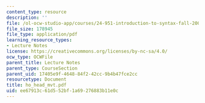 ```yaml
---
content_type: resource
description: ''
file: /ol-ocw-studio-app/courses/24-951-introduction-to-syntax-fall-2003/ee67913c61d552bf1a69276883b11e0c_ho_head_mvt.pdf
file_size: 178945
file_type: application/pdf
learning_resource_types:
- Lecture Notes
license: https://creativecommons.org/licenses/by-nc-sa/4.0/
ocw_type: OCWFile
parent_title: Lecture Notes
parent_type: CourseSection
parent_uid: 17405e9f-4648-84f2-42cc-9b4b47fce2cc
resourcetype: Document
title: ho_head_mvt.pdf
uid: ee67913c-61d5-52bf-1a69-276883b11e0c
---
```

